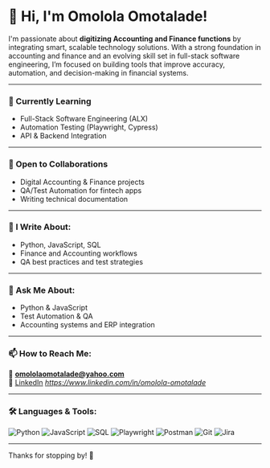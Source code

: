 # 👋 Hi, I'm Omolola Omotalade!

I'm passionate about **digitizing Accounting and Finance functions** by integrating smart, scalable technology solutions. With a strong foundation in accounting and finance and an evolving skill set in full-stack software engineering, I’m focused on building tools that improve accuracy, automation, and decision-making in financial systems.

---

### 🌱 Currently Learning
- Full-Stack Software Engineering (ALX)
- Automation Testing (Playwright, Cypress)
- API & Backend Integration

---

### 🤝 Open to Collaborations
- Digital Accounting & Finance projects
- QA/Test Automation for fintech apps
- Writing technical documentation

---

### 📝 I Write About:
- Python, JavaScript, SQL
- Finance and Accounting workflows
- QA best practices and test strategies

---

### 💬 Ask Me About:
- Python & JavaScript
- Test Automation & QA
- Accounting systems and ERP integration

---

### 📫 How to Reach Me:
📧 **omololaomotalade@yahoo.com**  
🔗 [LinkedIn](#) *https://www.linkedin.com/in/omolola-omotalade*

---

### 🛠 Languages & Tools:
![Python](https://img.shields.io/badge/-Python-black?style=flat-square&logo=python)
![JavaScript](https://img.shields.io/badge/-JavaScript-black?style=flat-square&logo=javascript)
![SQL](https://img.shields.io/badge/-SQL-black?style=flat-square&logo=postgresql)
![Playwright](https://img.shields.io/badge/-Playwright-black?style=flat-square&logo=playwright)
![Postman](https://img.shields.io/badge/-Postman-black?style=flat-square&logo=postman)
![Git](https://img.shields.io/badge/-Git-black?style=flat-square&logo=git)
![Jira](https://img.shields.io/badge/-Jira-black?style=flat-square&logo=jira)

---

Thanks for stopping by! 🌟
